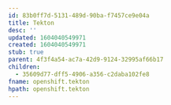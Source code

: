 ```yaml
---
id: 83b0ff7d-5131-489d-90ba-f7457ce9e04a
title: Tekton
desc: ''
updated: 1604040549971
created: 1604040549971
stub: true
parent: 4f3f4a54-ac7a-42d9-9124-32995af66b17
children:
  - 35609d77-dff5-4906-a356-c2daba102fe8
fname: openshift.tekton
hpath: openshift.tekton
---
```



